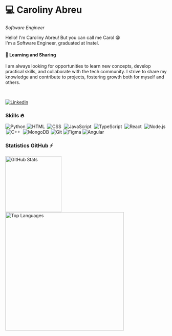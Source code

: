 <h1>💻 Caroliny Abreu</h1>

*Software Engineer*

<p>Hello! I'm Caroliny Abreu! But you can call me Carol 😁 <br> I'm a Software Engineer, graduated at Inatel.</p>

<h4>🌱 Learning and Sharing</h4> 
<p>I am always looking for opportunities to learn new concepts, develop practical skills, and collaborate with the tech community. I strive to share my knowledge and contribute to projects, fostering growth both for myself and others.</p>


</br>

<p>
  <a href="https://www.linkedin.com/in/caroliny-abreu-teixeira-3783041b1/">
      <img alt="Linkedin" title="Connect with me on Linkedin" src="https://img.shields.io/badge/linkedin-%230077B5.svg?style=for-the-badge&logo=linkedin&logoColor=white""/>
  </a>
</p>

<h3>Skills 🔥</h3>

<p align="left">
    <img alt="Python" title="Python" src="https://skillicons.dev/icons?i=python" />
    <img alt="HTML" title="HTML" style="padding: 0 1px;" src="https://skillicons.dev/icons?i=html" />
    <img alt="CSS" title="CSS" style="padding: 0 2px;" src="https://skillicons.dev/icons?i=css" />
    <img alt="JavaScript" title="JavaScript" style="padding: 0 2px;" src="https://skillicons.dev/icons?i=javascript" />
    <img alt="TypeScript" title="TypeScript" style="padding: 0 2px;" src="https://skillicons.dev/icons?i=typescript" />
    <img alt="React" title="React" style="padding: 0 2px;" src="https://skillicons.dev/icons?i=react" />
    <img alt="Node.js" title="Node.js" style="padding: 0 2px;" src="https://skillicons.dev/icons?i=nodejs" />
    <img alt="C++" title="C++" style="padding: 0 2px;" src="https://skillicons.dev/icons?i=cpp" />
    <img alt="MongoDB" title="MongoDB" style="padding: 0 2px;" src="https://skillicons.dev/icons?i=mongo" />
    <img alt="Git" title="Git" src="https://skillicons.dev/icons?i=git" />
    <img alt="Figma" title="Figma" src="https://skillicons.dev/icons?i=figma" />
    <img alt="Angular" title="Angular" src="https://skillicons.dev/icons?i=angular" />
</p>

<h3>Statistics GitHub ⚡</h3>

<p>
  <img align="left" alt="GitHub Stats" height="175" style="padding-right: 20px;" src="https://github-readme-stats.vercel.app/api?username=carolinyat" alt="GitHub Statistics" />
  <img align="left" alt="Top Languages" height="370" width="370" style="padding-right: 20px;" src="https://github-readme-stats.vercel.app/api/top-langs/?username=carolinyat" alt="Top Languages" />
</p>
